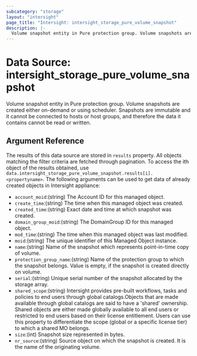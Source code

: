 ```yaml
---
subcategory: "storage"
layout: "intersight"
page_title: "Intersight: intersight_storage_pure_volume_snapshot"
description: |-
  Volume snapshot entity in Pure protection group. Volume snapshots are created either on-demand or using scheduler. Snapshots are immutable and it cannot be connected to hosts or host groups, and therefore the data it contains cannot be read or written.
---
```


# Data Source: intersight_storage_pure_volume_snapshot
Volume snapshot entity in Pure protection group. Volume snapshots are created either on-demand or using scheduler. Snapshots are immutable and it cannot be connected to hosts or host groups, and therefore the data it contains cannot be read or written.
## Argument Reference
The results of this data source are stored in `results` property.
All objects matching the filter criteria are fetched through pagination.
To access the ith object of the results obtained, use `data.intersight_storage_pure_volume_snapshot.results[i].<propertyname>`.
The following arguments can be used to get data of already created objects in Intersight appliance:
* `account_moid`:(string) The Account ID for this managed object. 
* `create_time`:(string) The time when this managed object was created. 
* `created_time`:(string) Exact date and time at which snapshot was created. 
* `domain_group_moid`:(string) The DomainGroup ID for this managed object. 
* `mod_time`:(string) The time when this managed object was last modified. 
* `moid`:(string) The unique identifier of this Managed Object instance. 
* `name`:(string) Name of the snapshot which represents point-in-time copy of volume. 
* `protection_group_name`:(string) Name of the protection group to which the snapshot belongs. Value is empty, if the snapshot is created directly on volume. 
* `serial`:(string) Unique serial number of the snapshot allocated by the storage array. 
* `shared_scope`:(string) Intersight provides pre-built workflows, tasks and policies to end users through global catalogs.Objects that are made available through global catalogs are said to have a 'shared' ownership. Shared objects are either made globally available to all end users or restricted to end users based on their license entitlement. Users can use this property to differentiate the scope (global or a specific license tier) to which a shared MO belongs. 
* `size`:(int) Snapshot size represented in bytes. 
* `nr_source`:(string) Source object on which the snapshot is created. It is the name of the originating volume. 
 